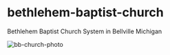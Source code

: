# bethlehem-baptist-church
 Bethlehem Baptist Church System in Bellville Michigan

![bb-church-photo](https://github.com/tkovacic/bethlehem-baptist-church/assets/20195504/797e28f5-0db8-4627-a459-fdf41b597a97)
